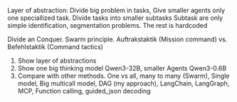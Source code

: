 Layer of abstraction:
Divide big problem in tasks,
Give smaller agents only one speciallized task.
Divide tasks into smaller subtasks
Subtask are only simple identification, segmentation problems. The rest is hardcoded

Divide an Conquer. Swarm principle. Auftrakstaktik (Mission command) vs. Befehlstaktik (Command tactics)

1) Show layer of abstractions
2) Show one big thinking model Qwen3-32B, smaller Agents Qwen3-0.6B
3) Compare with other methods. One vs all, many to many (Swarm), Single model, Big multicall model, DAG (my approach), LangChain, LangGraph, MCP, Function calling, guided_json decoding